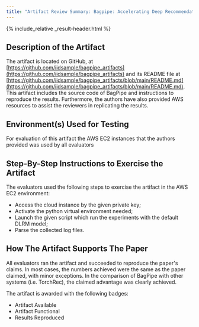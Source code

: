 ```yaml
---
title: "Artifact Review Summary: Bagpipe: Accelerating Deep Recommendation Model Training"
---
```


{% include_relative _result-header.html %}

## Description of the Artifact

The artifact is located on GitHub, at [https://github.com/iidsample/bagpipe_artifacts](https://github.com/iidsample/bagpipe_artifacts) and its README file at [https://github.com/iidsample/bagpipe_artifacts/blob/main/README.md](https://github.com/iidsample/bagpipe_artifacts/blob/main/README.md).
This artifact includes the source code of BagPipe and instructions to reproduce the results.
Furthermore, the authors have also provided AWS resources to assist the reviewers in replicating the results.

## Environment(s) Used for Testing

For evaluation of this artifact the AWS EC2 instances that the authors provided was used by all evaluators

## Step-By-Step Instructions to Exercise the Artifact

The evaluators used the following steps to exercise the artifact in the AWS EC2 environment:
* Access the cloud instance by the given private key;
* Activate the python virtual environment needed;
* Launch the given script which run the experiments with the default DLRM model;
* Parse the collected log files.


## How The Artifact Supports The Paper

All evaluators ran the artifact and succeeded to reproduce the paper's claims. In most cases, the numbers achieved were the same as the paper claimed, with minor exceptions.
In the comparison of BagPipe with other systems (i.e. TorchRec), the claimed advantage was clearly achieved.

The artifact is awarded with the following badges:
* Artifact Available
* Artifact Functional
* Results Reproduced
